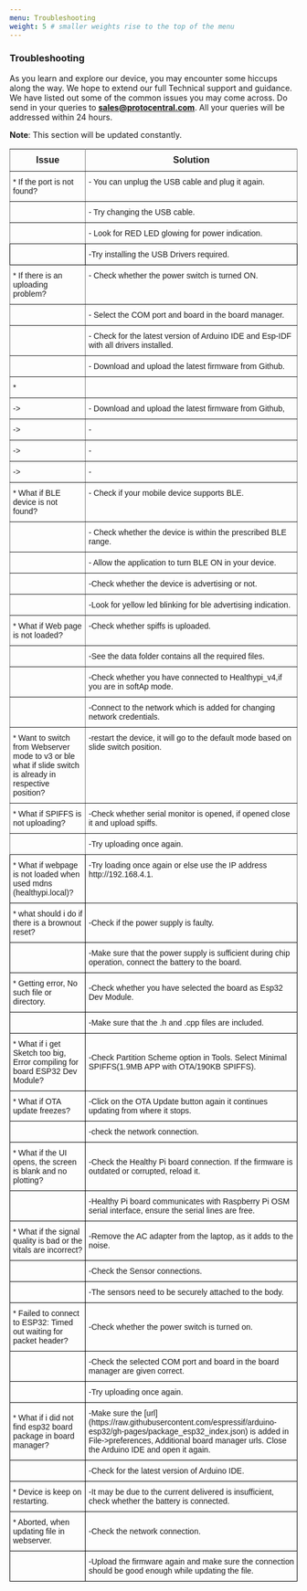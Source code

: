 ```yaml
---
menu: Troubleshooting
weight: 5 # smaller weights rise to the top of the menu
---
```


### Troubleshooting

As you learn and explore our device, you may encounter some hiccups along the way. We hope to extend our full Technical support and guidance. We have listed out some of the common issues you may come across. Do send in your queries to **sales@protocentral.com**. All your queries will be addressed within 24 hours.

**Note**: This section will be updated constantly.

<style type="text/css">
.tg  {border-collapse:collapse;border-spacing:0;}
.tg td{font-family: Arial, sans-serif;font-size:14px;padding:10px 5px;border-style:solid;border-width:1px;overflow:hidden;word-break:normal;border-color:black;}
.tg th{font-family: Arial, sans-serif;font-size:14px;font-weight:normal;padding:10px 5px;border-style:solid;border-width:1px;overflow:hidden;word-break:normal;border-color:black;}
.tg .tg-ui9f{font-size:16px;font-family:Tahoma, Geneva, sans-serif !important;;border-color: inherit; text-align: center; vertical-align: top}
.tg .tg-0pky{border-color: inherit; text-align: left; vertical-align: top}
</style>
<table class="tg">
  <tr>
    <th class="tg-ui9f"><span style="font-weight: bold">Issue</span></th>
    <th class="tg-ui9f"><span style="font-weight: bold">Solution</span></th>
  </tr>
  <tr>
    <td class="tg-0pky">* If the port is not found?</td>
    <td class="tg-0pky">- You can unplug the USB cable and plug it again.</td>
  </tr>
  <tr>
    <td class="tg-0pky"></td>
    <td class="tg-0pky">- Try changing the USB cable.</td>
  </tr>
  <tr>
    <td class="tg-0pky"></td>
    <td class="tg-0pky">- Look for RED LED glowing for power indication.</td>
  </tr>
  <tr>
   <td class="tq-0pky"></td>
   <td class="tq-0pky">-Try installing the USB Drivers required.</td>
  </tr>
  <tr>
    <td class="tg-0pky">* If there is an uploading problem?</td>
    <td class="tg-0pky">- Check whether the power switch is turned ON.</td>
  </tr>
  <tr>
    <td class="tg-0pky"></td>
    <td class="tg-0pky">- Select the COM port and board in the board manager.</td>
  </tr>
  <tr>
    <td class="tg-0pky"></td>
    <td class="tg-0pky">- Check for the latest version of Arduino IDE and Esp-IDF with all drivers installed.</td>
  </tr>
  <tr>
    <td class="tg-0pky"></td>
    <td class="tg-0pky">- Download and upload the latest firmware from Github.</td>
  </tr>
  <tr>
    <td class="tg-0pky">*  </td>
    <td class="tg-0pky"></td>
  </tr>
  <tr>
    <td class="tg-0pky">-&gt; </td>
    <td class="tg-0pky">- Download and upload the latest firmware from Github,</td>
  </tr>
  <tr>
    <td class="tg-0pky">-&gt; </td>
    <td class="tg-0pky">- </td>
  </tr>
  <tr>
    <td class="tg-0pky">-&gt; </td>
    <td class="tg-0pky">- </td>
  </tr>
  <tr>
    <td class="tg-0pky">-&gt; </td>
    <td class="tg-0pky">- </td>
  </tr>
  <tr>
    <td class="tg-0pky">* What if BLE device is not found?</td>
    <td class="tg-0pky">- Check if your mobile device supports BLE.</td>
  </tr>
  <tr>
    <td class="tg-0pky"></td>
    <td class="tg-0pky">- Check whether the device is within the prescribed BLE range.</td>
  </tr>
  <tr>
    <td class="tg-0pky"></td>
    <td class="tg-0pky">- Allow the application to turn BLE ON in your device.</td>
  </tr>
  <tr>
    <td class="tg-0pky"></td>
    <td class="tg-0pky">-Check whether the device is advertising or not.</td>
  </tr>
  <tr>
    <td class="tg-0pky"></td>
    <td class="tg-0pky">-Look for yellow led blinking for ble advertising indication.</td>
  </tr>
  <tr>
    <td class="tg-0pky">* What if Web page is not loaded?</td>
    <td class="tg-0pky">-Check whether spiffs is uploaded.</td>
  </tr>
  <tr>
    <td class="tg-0pky"></td>
    <td class="tg-0pky">-See the data folder contains all the required files.</td>
  </tr>
  <tr>
    <td class="tg-0pky"></td>
    <td class="tg-0pky">-Check whether you have connected to Healthypi_v4,if you are in softAp mode.</td>
  </tr>
  <tr>
    <td class="tg-0pky"></td>
    <td class="tg-0pky">-Connect to the network which is added for changing network credentials.</td>
  </tr>
  <tr>
    <td class="tg-0pky">* Want to switch from Webserver mode to v3 or ble what if slide switch is already in respective position?</td>
    <td class="tg-0pky">-restart the device, it will go to the default mode based on slide switch position.</td>
    </tr>
    <tr>
      <td class="tg-0pky">* What if SPIFFS is not uploading?</td>
      <td class="tg-0pky">-Check whether serial monitor is opened, if opened close it and upload spiffs.</td>
    </tr>
    <tr>
      <td class="tg-0pky"></td>
      <td class="tg-0pky">-Try uploading once again.</td>
    </tr>
    <tr>
      <td class="tq-0pky">* What if webpage is not loaded when used mdns (healthypi.local)?</td>
      <td class="tg-0pky">-Try loading once again or else use the IP address http://192.168.4.1.</td>
    </tr>
    <tr>
      <td class="tq-0pky">* what should i do if there is a brownout reset?</td>
      <td class="tq-0pky">-Check if the power supply is faulty.</td>
    </tr>
    <tr>
      <td class="tq-0pky"></td>
      <td class="tq-0pky">-Make sure that the power supply is sufficient during chip operation, connect the battery to the board.
    </tr>
    <tr>
      <td class="tq-0pky">* Getting error, No such file or directory. </td>
      <td class="tq-0pky">-Check whether you have selected the board as Esp32 Dev Module.</td>
    </tr>
    <tr>
      <td class="tq-0pky"></td>
      <td class="tq-0pky">-Make sure that the .h and .cpp files are included.</td>
    </tr>
    <tr>
      <td class="tq-0pky">* What if i get Sketch too big, Error compiling for board ESP32 Dev Module?</td>
      <td class="tq-0pky">-Check Partition Scheme option in Tools. Select Minimal SPIFFS(1.9MB APP with OTA/190KB SPIFFS).</td>
    </tr>
    <tr>
      <td class="tq-0pky">* What if OTA update freezes?</td>
      <td class="tq-0pky">-Click on the OTA Update button again it continues updating from where it stops. </td>
    </tr>
    <tr>
      <td class="tq-0pky"></td>
      <td class="tq-0pky">-check the network connection.</td>
    </tr>
    <tr>
      <td class="tq-0pky">* What if the UI opens, the screen is blank and no plotting?</td>
      <td class="tq-0pky">-Check the Healthy Pi board connection. If the firmware is outdated or corrupted, reload it.</td>
    </tr>
    <tr>
      <td class="tq-0pky"></td>
      <td class="tq-0pky">-Healthy Pi board communicates with Raspberry Pi OSM serial interface, ensure the serial lines are free.</td>
    </tr>
    <tr>
      <td class="tq-0pky">* What if the signal quality is bad or the vitals are incorrect?</td>
      <td class="tq-0pky">-Remove the AC adapter from the laptop, as it adds to the noise.</td>
    </tr>
    <tr>
      <td class="tq-0pky"></td>
      <td class="tq-0pky">-Check the Sensor connections.</td>
    </tr>
    <tr>
      <td class="tq-0pky"></td>
      <td class="tq-0pky">-The sensors need to be securely attached to the body.</td>
    </tr>
    <tr>
      <td class="tq-0pky">* Failed to connect to ESP32: Timed out waiting for packet header?</td>
      <td class="tq-0pky">-Check whether the power switch is turned on.</td>
    </tr>
    <tr>
      <td class="tq-0pky"></td>
      <td class="tq-0pky">-Check the selected COM port and board in the board manager are given correct.</td>
    </tr>
    <tr>
      <td class="tq-0pky"></td>
      <td class="tq-0pky">-Try uploading once again.</td>
    </tr>
    <tr>
      <td class="tq-0pky">* What if i did not find esp32 board package in board manager?</td>
      <td class="tq-0pky">-Make sure the [url](https://raw.githubusercontent.com/espressif/arduino-esp32/gh-pages/package_esp32_index.json) is added in File->preferences, Additional board manager urls. Close the Arduino IDE and open it again.</td>
    </tr>  
    <tr>
      <td class="tq-0pky"></td>
      <td class="tq-0pky">-Check for the latest version of Arduino IDE.</td>
    </tr>
    <tr>
      <td class="tq-0pky">* Device is keep on restarting.</td>
      <td class="tq-0pky">-It may be due to the current delivered is insufficient, check whether the battery is connected.</td>
    </tr>
    <tr>
      <td class="tq-0pky">* Aborted, when updating file in webserver.</td>
      <td class="tq-0pky">-Check the network connection.</td>
    </tr>
    <tr>
      <td class="tq-0pky"></td>
      <td class="tq-0pky">-Upload the firmware again and make sure the connection should be good enough while updating the file.</td>
    </tr>
  </table>
